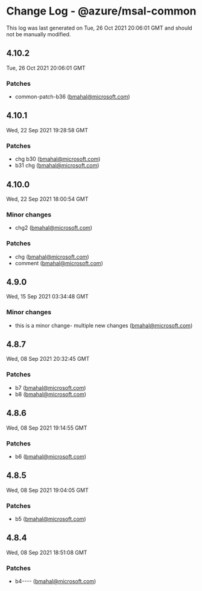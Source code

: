 # Change Log - @azure/msal-common

This log was last generated on Tue, 26 Oct 2021 20:06:01 GMT and should not be manually modified.

<!-- Start content -->

## 4.10.2

Tue, 26 Oct 2021 20:06:01 GMT

### Patches

- common-patch-b36 (bmahal@microsoft.com)

## 4.10.1

Wed, 22 Sep 2021 19:28:58 GMT

### Patches

- chg b30 (bmahal@microsoft.com)
- b31 chg (bmahal@microsoft.com)

## 4.10.0

Wed, 22 Sep 2021 18:00:54 GMT

### Minor changes

- chg2  (bmahal@microsoft.com)

### Patches

- chg    (bmahal@microsoft.com)
- comment      (bmahal@microsoft.com)

## 4.9.0

Wed, 15 Sep 2021 03:34:48 GMT

### Minor changes

- this is a minor change- multiple new changes (bmahal@microsoft.com)

## 4.8.7

Wed, 08 Sep 2021 20:32:45 GMT

### Patches

- b7 (bmahal@microsoft.com)
- b8   (bmahal@microsoft.com)

## 4.8.6

Wed, 08 Sep 2021 19:14:55 GMT

### Patches

- b6  (bmahal@microsoft.com)

## 4.8.5

Wed, 08 Sep 2021 19:04:05 GMT

### Patches

- b5  (bmahal@microsoft.com)

## 4.8.4

Wed, 08 Sep 2021 18:51:08 GMT

### Patches

- b4---- (bmahal@microsoft.com)
